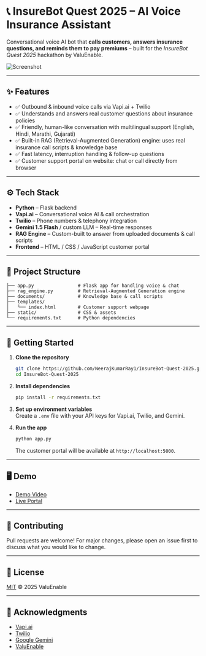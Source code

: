 # 📞 InsureBot Quest 2025 – AI Voice Insurance Assistant

Conversational voice AI bot that **calls customers, answers insurance questions, and reminds them to pay premiums** – built for the *InsureBot Quest 2025* hackathon by ValuEnable.

![Screenshot](demo/screenshot.png)

---

## ✨ Features

- ✅ Outbound & inbound voice calls via Vapi.ai + Twilio  
- ✅ Understands and answers real customer questions about insurance policies  
- ✅ Friendly, human-like conversation with multilingual support (English, Hindi, Marathi, Gujarati)  
- ✅ Built-in RAG (Retrieval-Augmented Generation) engine: uses real insurance call scripts & knowledge base  
- ✅ Fast latency, interruption handling & follow-up questions  
- ✅ Customer support portal on website: chat or call directly from browser

---

## ⚙️ Tech Stack

- **Python** – Flask backend
- **Vapi.ai** – Conversational voice AI & call orchestration
- **Twilio** – Phone numbers & telephony integration
- **Gemini 1.5 Flash** / custom LLM – Real-time responses
- **RAG Engine** – Custom-built to answer from uploaded documents & call scripts
- **Frontend** – HTML / CSS / JavaScript customer portal

---

## 📂 Project Structure

```
├── app.py                # Flask app for handling voice & chat
├── rag_engine.py         # Retrieval-Augmented Generation engine
├── documents/            # Knowledge base & call scripts
├── templates/
│   └── index.html        # Customer support webpage
├── static/               # CSS & assets
└── requirements.txt      # Python dependencies
```

---

## 🚀 Getting Started

1. **Clone the repository**
   ```bash
   git clone https://github.com/NeerajKumarRay1/InsureBot-Quest-2025.git
   cd InsureBot-Quest-2025
   ```

2. **Install dependencies**
   ```bash
   pip install -r requirements.txt
   ```

3. **Set up environment variables**  
   Create a `.env` file with your API keys for Vapi.ai, Twilio, and Gemini.

4. **Run the app**
   ```bash
   python app.py
   ```
   The customer portal will be available at `http://localhost:5000`.

---

## 🖥️ Demo

- [Demo Video](#) <!-- Add your demo video link here -->
- [Live Portal](#) <!-- Add your live deployment link here if available -->

---

## 🤝 Contributing

Pull requests are welcome! For major changes, please open an issue first to discuss what you would like to change.

---

## 📄 License

[MIT](LICENSE) © 2025 ValuEnable

---

## 🙏 Acknowledgments

- [Vapi.ai](https://vapi.ai/)
- [Twilio](https://www.twilio.com/)
- [Google Gemini](https://ai.google.dev/gemini)
- [ValuEnable](https://valuenable.in/) 